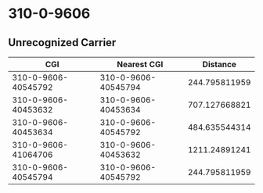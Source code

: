 # 310-0-9606
## Unrecognized Carrier


| CGI | Nearest CGI | Distance |
|-----|-------------|----------|
| 310-0-9606-40545792 | 310-0-9606-40545794 | 244.795811959 |
| 310-0-9606-40453632 | 310-0-9606-40453634 | 707.127668821 |
| 310-0-9606-40453634 | 310-0-9606-40545792 | 484.635544314 |
| 310-0-9606-41064706 | 310-0-9606-40453632 | 1211.24891241 |
| 310-0-9606-40545794 | 310-0-9606-40545792 | 244.795811959 |
